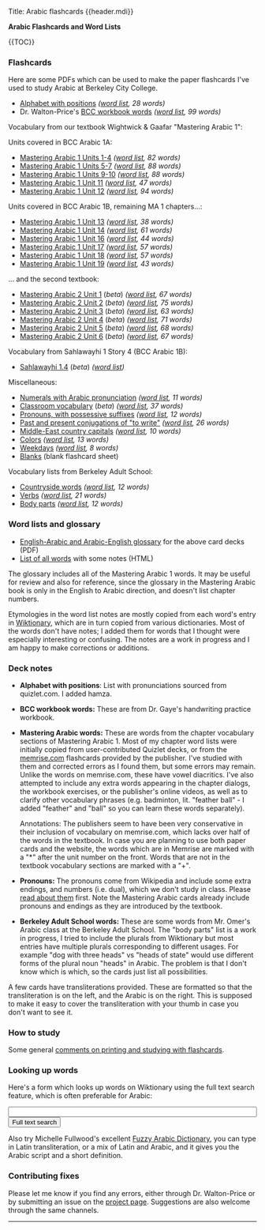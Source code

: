 Title: Arabic flashcards {{header.mdi}} <!-- -*- my-source-command: "./run-mmd -D %s" -*- -->

<div markdown=1 id="page-wrap"> <!-- run-mmd inserts the closing tag at the bottom -->

**Arabic Flashcards and Word Lists**

{{TOC}}

### Flashcards

Here are some PDFs which can be used to make the paper flashcards I've
used to study Arabic at Berkeley City College.

- [Alphabet with positions](letters-positions.pdf) *([word list](letters-positions-words.html), 28 words)*
- Dr. Walton-Price's [BCC workbook words](bcc-workbook-words.pdf) *([word list](bcc-workbook-words-words.html), 99 words)*

Vocabulary from our textbook Wightwick & Gaafar "Mastering Arabic 1":

Units covered in BCC Arabic 1A:

- [Mastering Arabic 1 Units 1-4](ma-unit-1-4.pdf) *([word list](ma-unit-1-4-words.html), 82 words)*
- [Mastering Arabic 1 Units 5-7](ma-unit-5-7.pdf) *([word list](ma-unit-5-7-words.html), 88 words)*
- [Mastering Arabic 1 Units 9-10](ma-unit-9-10.pdf) *([word list](ma-unit-9-10-words.html), 88 words)*
- [Mastering Arabic 1 Unit 11](ma-unit-11.pdf) *([word list](ma-unit-11-words.html), 47 words)*
- [Mastering Arabic 1 Unit 12](ma-unit-12.pdf) *([word list](ma-unit-12-words.html), 94 words)*

Units covered in BCC Arabic 1B, remaining MA 1 chapters...:

- [Mastering Arabic 1 Unit 13](ma-unit-13.pdf) *([word list](ma-unit-13-words.html), 38 words)*
- [Mastering Arabic 1 Unit 14](ma-unit-14.pdf) *([word list](ma-unit-14-words.html), 61 words)*
- [Mastering Arabic 1 Unit 16](ma-unit-16.pdf) *([word list](ma-unit-16-words.html), 44 words)*
- [Mastering Arabic 1 Unit 17](ma-unit-17.pdf) *([word list](ma-unit-17-words.html), 57 words)*
- [Mastering Arabic 1 Unit 18](ma-unit-18.pdf) *([word list](ma-unit-18-words.html), 57 words)*
- [Mastering Arabic 1 Unit 19](ma-unit-19.pdf) *([word list](ma-unit-19-words.html), 43 words)*

... and the second textbook:

- [Mastering Arabic 2 Unit 1](ma-2-unit-1.pdf) (*beta*) *([word list](ma-2-unit-1-words.html), 67 words)*
- [Mastering Arabic 2 Unit 2](ma-2-unit-2.pdf) (*beta*) *([word list](ma-2-unit-2-words.html), 75 words)*
- [Mastering Arabic 2 Unit 3](ma-2-unit-3.pdf) (*beta*) *([word list](ma-2-unit-3-words.html), 63 words)*
- [Mastering Arabic 2 Unit 4](ma-2-unit-4.pdf) (*beta*) *([word list](ma-2-unit-4-words.html), 71 words)*
- [Mastering Arabic 2 Unit 5](ma-2-unit-5.pdf) (*beta*) *([word list](ma-2-unit-5-words.html), 68 words)*
- [Mastering Arabic 2 Unit 6](ma-2-unit-6.pdf) (*beta*) *([word list](ma-2-unit-6-words.html), 67 words)*

Vocabulary from Sahlawayhi 1 Story 4 (BCC Arabic 1B):

- [Sahlawayhi 1.4](sahlawayhi.pdf) (*beta*) *([word list](sahlawayhi-words.html))*

Miscellaneous:

- [Numerals with Arabic pronunciation](numerals.pdf) *([word list](numerals-words.html), 11 words)*
- [Classroom vocabulary](classroom-vocab.pdf) (*beta*) *([word list](classroom-vocab-words.html), 37 words)*
- [Pronouns, with possessive suffixes](pronouns-possessives.pdf) *([word list](pronouns-possessives-words.html), 12 words)*
- [Past and present conjugations of "to write"](verb-conj-ktb.pdf) *([word list](verb-conj-ktb-words.html), 26 words)*
- [Middle-East country capitals](capitals.pdf) *([word list](capitals-words.html), 10 words)*
- [Colors](colors.pdf) *([word list](colors-words.html), 13 words)*
- [Weekdays](weekdays.pdf) *([word list](weekdays-words.html), 8 words)*
- [Blanks](blanks.pdf) (blank flashcard sheet)

Vocabulary lists from Berkeley Adult School:

- [Countryside words](bas-countryside.pdf) *([word list](bas-countryside-words.html), 12 words)*
- [Verbs](bas-verbs.pdf) *([word list](bas-verbs-words.html), 21 words)*
- [Body parts](bas-body-parts.pdf) *([word list](bas-body-parts-words.html), 12 words)*

### Word lists and glossary

* [English-Arabic and Arabic-English
glossary](berkeleyarabic-glossary.pdf) for the above card decks (PDF)
* [List of all words](all-words.html) with some notes (HTML)

The glossary includes all of the Mastering Arabic 1 words. It may be
useful for review and also for reference, since the glossary in the
Mastering Arabic book is only in the English to Arabic direction, and
doesn't list chapter numbers.

Etymologies in the word list notes are mostly copied from each word's
entry in [Wiktionary](https://en.wiktionary.org), which are in turn
copied from various dictionaries. Most of the words don't have notes;
I added them for words that I thought were especially interesting or
confusing. The notes are a work in progress and I am happy to make
corrections or additions.

### Deck notes

* **Alphabet with positions**: List with pronunciations sourced from
quizlet.com. I added hamza.

* **BCC workbook words:** These are from Dr. Gaye's handwriting practice
workbook.

* **Mastering Arabic words:** These are words from the chapter
    vocabulary sections of Mastering Arabic 1. Most of my chapter word
    lists were initially copied from user-contributed Quizlet decks,
    or from the
    [memrise.com](https://www.memrise.com/course/1322444/mastering-arabic-1/)
    flashcards provided by the publisher. I've studied with them and
    corrected errors as I found them, but some errors may remain.
    Unlike the words on memrise.com, these have vowel diacritics. I've
    also attempted to include any extra words appearing in the chapter
    dialogs, the workbook exercises, or the publisher's online videos,
    as well as to clarify other vocabulary phrases (e.g. badminton,
    lit. "feather ball" - I added "feather" and "ball" so you can
    learn these words separately).

    Annotations: The publishers seem to have been very conservative in
    their inclusion of vocabulary on memrise.com, which lacks over
    half of the words in the textbook. In case you are planning to use
    both paper cards and the website, the words which are in Memrise
    are marked with a "*" after the unit number on the front. Words
    that are not in the textbook vocabulary sections are marked with a
    "+".

* **Pronouns:** The pronouns come from Wikipedia and include some extra
endings, and numbers (i.e. dual), which we don't study in class.
Please [read about
them](https://en.wikipedia.org/wiki/Arabic_grammar#Pronouns) first.
Note the Mastering Arabic cards already include pronouns and endings
as they are introduced by the textbook.

* **Berkeley Adult School words:** These are some words from Mr. Omer's
Arabic class at the Berkeley Adult School. The "body parts" list is a
work in progress, I tried to include the plurals from Wiktionary but
most entries have multiple plurals corresponding to different usages.
For example "dog with three heads" vs "heads of state" would use
different forms of the plural noun "heads" in Arabic. The problem is
that I don't know which is which, so the cards just list all
possibilities.

A few cards have transliterations provided. These are formatted so
that the transliteration is on the left, and the Arabic is on the
right. This is supposed to make it easy to cover the transliteration
with your thumb in case you don't want to see it.

### How to study

Some general [comments on printing and studying with flashcards](howtostudy.html).

### Looking up words

Here's a form which looks up words on Wiktionary using the full text
search feature, which is often preferable for Arabic:

<form method="get" action="https://en.wiktionary.org/wiki/Special:Search" target="_self">
<input type="text" name="search" value="" style="width:100%;">
<input type="submit" name="fulltext" value="Full text search">
</form>

Also try Michelle Fullwood's excellent [Fuzzy Arabic
Dictionary](http://fuzzyarabic.herokuapp.com/), you can type in Latin
transliteration, or a mix of Latin and Arabic, and it gives you the
Arabic script and a short definition.

### Contributing fixes

Please let me know if you find any errors, either through Dr.
Walton-Price or by submitting an issue on the [project
page](https://github.com/berkeleyarabic/flashcards). Suggestions are
also welcome through the same channels.

----
